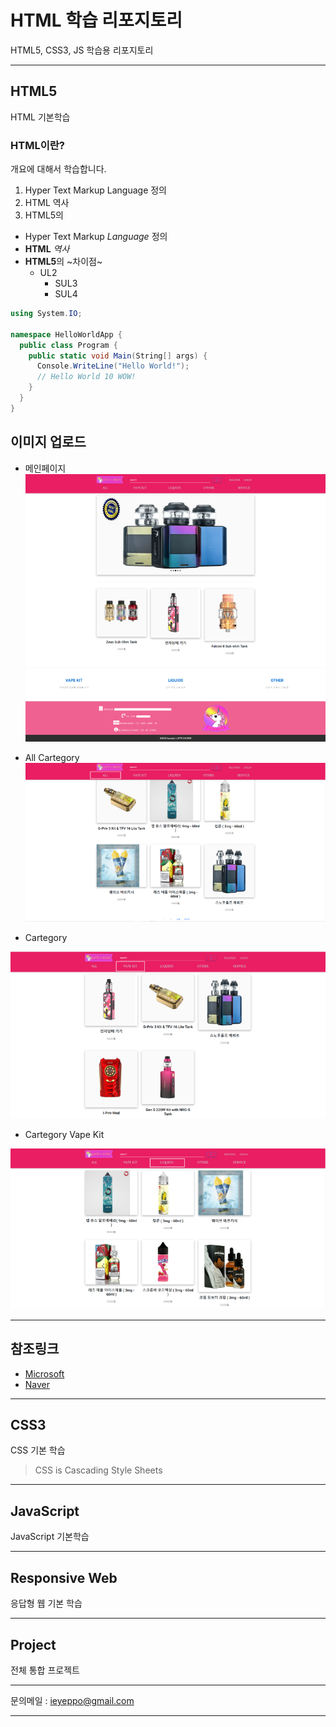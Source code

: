 # HTML 학습 리포지토리
HTML5, CSS3, JS 학습용 리포지토리

------------------

## HTML5
HTML 기본학습

### HTML이란?
개요에 대해서 학습합니다.
1. Hyper Text Markup Language 정의
2. HTML 역사
3. HTML5의 

- Hyper Text Markup *Language* 정의
- __HTML__ _역사_
- **HTML5**의 ~차이점~
  - UL2
    - SUL3
    - SUL4

``` csharp
using System.IO;

namespace HelloWorldApp {
  public class Program {
    public static void Main(String[] args) {
      Console.WriteLine("Hello World!");
      // Hello World 10 WOW!
    }
  }
}
```

이미지 업로드
---------
- 메인페이지
![메인](https://github.com/ieyeppo/StudyHtml/blob/main/ref_images/메인.png "절대경로")

- All Cartegory
![메인](ref_images/카테고리0.png "상대경로")

- Cartegory
<img src="https://github.com/ieyeppo/StudyHtml/blob/main/ref_images/카테고리1.png" width = "600" title="상대경로" />


- Cartegory Vape Kit
<img src="ref_images/카테고리2.png" width = "600" title="상대경로" />

------------------


참조링크
-------
- [Microsoft](https://www.microsoft.com)
- [Naver](https://www.naver.com)

--------------------------

## CSS3
CSS 기본 학습

> CSS is Cascading Style Sheets
------------------

## JavaScript
JavaScript 기본학습

------------------

## Responsive Web
응답형 웹 기본 학습

------------------

## Project
전체 통합 프로젝트

----------------

문의메일 : <ieyeppo@gmail.com>

-------------------


